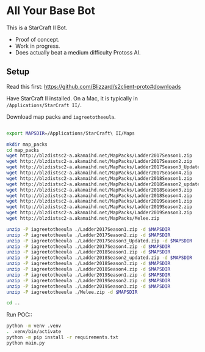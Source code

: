 # All Your Base Bot

This is a StarCraft II Bot.

* Proof of concept.
* Work in progress.
* Does actually beat a medium difficulty Protoss AI.

## Setup

Read this first: https://github.com/Blizzard/s2client-proto#downloads

Have StarCraft II installed. On a Mac, it is typically in `/Applications/StarCraft II/`.

Download map packs and `iagreetotheeula`.

``` bash

export MAPSDIR=/Applications/StarCraft\ II/Maps

mkdir map_packs
cd map_packs
wget http://blzdistsc2-a.akamaihd.net/MapPacks/Ladder2017Season1.zip
wget http://blzdistsc2-a.akamaihd.net/MapPacks/Ladder2017Season2.zip
wget http://blzdistsc2-a.akamaihd.net/MapPacks/Ladder2017Season3_Updated.zip
wget http://blzdistsc2-a.akamaihd.net/MapPacks/Ladder2017Season4.zip
wget http://blzdistsc2-a.akamaihd.net/MapPacks/Ladder2018Season1.zip
wget http://blzdistsc2-a.akamaihd.net/MapPacks/Ladder2018Season2_updated.zip
wget http://blzdistsc2-a.akamaihd.net/MapPacks/Ladder2018Season3.zip
wget http://blzdistsc2-a.akamaihd.net/MapPacks/Ladder2018Season4.zip
wget http://blzdistsc2-a.akamaihd.net/MapPacks/Ladder2019Season1.zip
wget http://blzdistsc2-a.akamaihd.net/MapPacks/Ladder2019Season2.zip
wget http://blzdistsc2-a.akamaihd.net/MapPacks/Ladder2019Season3.zip
wget http://blzdistsc2-a.akamaihd.net/MapPacks/Melee.zip

unzip -P iagreetotheeula ./Ladder2017Season1.zip -d $MAPSDIR
unzip -P iagreetotheeula ./Ladder2017Season2.zip -d $MAPSDIR
unzip -P iagreetotheeula ./Ladder2017Season3_Updated.zip -d $MAPSDIR
unzip -P iagreetotheeula ./Ladder2017Season4.zip -d $MAPSDIR
unzip -P iagreetotheeula ./Ladder2018Season1.zip -d $MAPSDIR
unzip -P iagreetotheeula ./Ladder2018Season2_updated.zip -d $MAPSDIR
unzip -P iagreetotheeula ./Ladder2018Season3.zip -d $MAPSDIR
unzip -P iagreetotheeula ./Ladder2018Season4.zip -d $MAPSDIR
unzip -P iagreetotheeula ./Ladder2019Season1.zip -d $MAPSDIR
unzip -P iagreetotheeula ./Ladder2019Season2.zip -d $MAPSDIR
unzip -P iagreetotheeula ./Ladder2019Season3.zip -d $MAPSDIR
unzip -P iagreetotheeula ./Melee.zip -d $MAPSDIR

cd ..
```

Run POC::

``` bash
python -m venv .venv
. .venv/bin/activate
python -m pip install -r requirements.txt
python main.py
```
